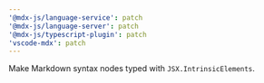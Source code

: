 ```yaml
---
'@mdx-js/language-service': patch
'@mdx-js/language-server': patch
'@mdx-js/typescript-plugin': patch
'vscode-mdx': patch
---
```


Make Markdown syntax nodes typed with `JSX.IntrinsicElements`.
